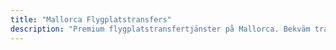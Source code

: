```yaml
---
title: "Mallorca Flygplatstransfers"
description: "Premium flygplatstransfertjänster på Mallorca. Bekväm transport från Palma flygplats till ditt hotell med plats för cyklar. Boka din transfer."
---
```


